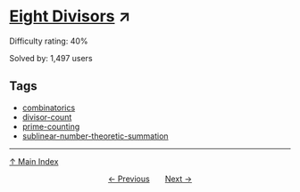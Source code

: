 # [Eight Divisors](https://projecteuler.net/problem=501) ↗️

Difficulty rating: 40%

Solved by: 1,497 users
## Tags

- [combinatorics](../tags/combinatorics.md)
- [divisor-count](../tags/divisor-count.md)
- [prime-counting](../tags/prime-counting.md)
- [sublinear-number-theoretic-summation](../tags/sublinear-number-theoretic-summation.md)



---

[↑ Main Index](../README.md)


<div align=center><a href='500.md'>← Previous</a> &nbsp;&nbsp; &nbsp;&nbsp;  <a href='502.md'>Next →</a></div>
